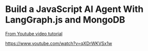 # Build a JavaScript AI Agent With LangGraph.js and MongoDB

[From Youtube video tutorial](https://www.youtube.com/watch?v=qXDrWKVSx1w "Build a JavaScript AI Agent With LangGraph.js and MongoDB")

https://www.youtube.com/watch?v=qXDrWKVSx1w